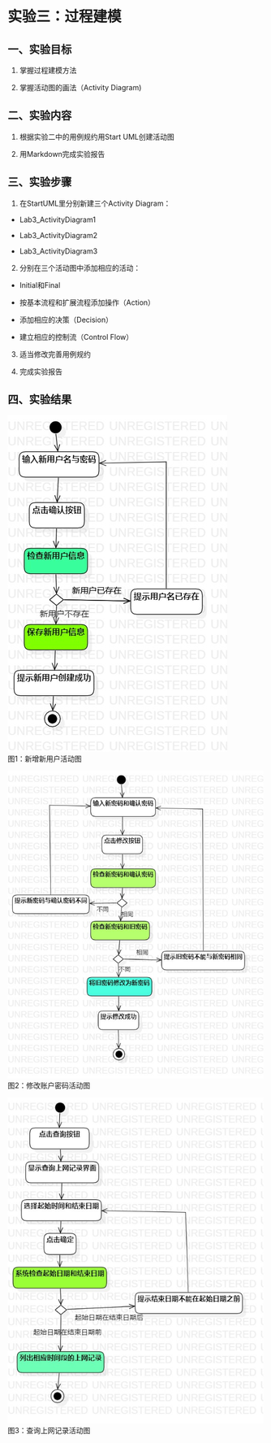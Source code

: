 # 实验三：过程建模

## 一、实验目标

1. 掌握过程建模方法

2. 掌握活动图的画法（Activity Diagram)

## 二、实验内容

1. 根据实验二中的用例规约用Start UML创建活动图

2. 用Markdown完成实验报告

## 三、实验步骤

1. 在StartUML里分别新建三个Activity Diagram：

 * Lab3_ActivityDiagram1

 * Lab3_ActivityDiagram2

 * Lab3_ActivityDiagram3

2. 分别在三个活动图中添加相应的活动：

 * Initial和Final

 * 按基本流程和扩展流程添加操作（Action）

 * 添加相应的决策（Decision）

 * 建立相应的控制流（Control Flow）

3. 适当修改完善用例规约

4. 完成实验报告

## 四、实验结果

![新增新用户活动图](./Lab3_ActivityDiagram1.png)  
图1：新增新用户活动图

![修改账户密码活动图](./Lab3_ActivityDiagram2.png)  
图2：修改账户密码活动图

![查询上网记录活动图](./Lab3_ActivityDiagram3.png)  
图3：查询上网记录活动图









